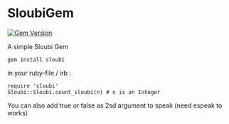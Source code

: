 SloubiGem
======

[![Gem Version](https://badge.fury.io/rb/sloubi.png)](http://badge.fury.io/rb/sloubi)

A simple Sloubi Gem

`gem install sloubi`

in your ruby-file / irb :

```
require 'sloubi'
Sloubi::Sloubi.count_sloubi(n) # n is an Integer
```

You can also add true or false as 2sd argument to speak (need espeak to works)
